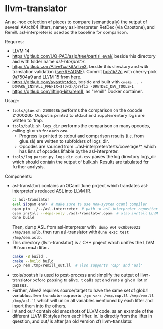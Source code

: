 # llvm-translator

An ad-hoc collection of pieces to compare (semantically) the output of several AArch64 lifters, namely asl-interpreter, RetDec (via Capstone), and Remill. 
asl-interpreter is used as the baseline for comparison. 

Requires:
- LLVM 14
- https://github.com/UQ-PAC/aslp/tree/partial_eval/, beside this directory and with folder name _asl-interpreter_.
- https://github.com/AliveToolkit/alive2, beside this directory and with translation validation ([see README](https://github.com/AliveToolkit/alive2#building-and-running-translation-validation)). Commit [bc51b72c](https://github.com/AliveToolkit/alive2/commit/bc51b72cf5773967fd29155f1ffb251df4d5e94e) with cherry-pick [9a7504a9](https://github.com/AliveToolkit/alive2/commit/9a7504a99972e2c613deacaa8a4f1798829d2ff2) and LLVM 15 from [here](https://github.com/katrinafyi/pac-environment/releases/tag/llvm).
- https://github.com/avast/retdec, beside and built with `cmake .. -DCMAKE_INSTALL_PREFIX=$(pwd)/prefix -DRETDEC_DEV_TOOLS=1`
- https://github.com/lifting-bits/remill, as "remill" Docker container.

Usage:
- `tools/glue.sh 2100028b` performs the comparison on the opcode 2100028b. Output is printed to stdout and supplementary logs are written to /tmp.
- `tools/bulk.sh logs_dir` performs the comparison on many opcodes, calling glue.sh for each one. 
  - Progress is printed to stdout and comparison results (i.e. from glue.sh) are written to subfolders of logs_dir.
  - Opcodes are sourced from ../asl-interpreter/tests/coverage/\*, which has lists of opcodes liftable by the asl-interpreter.
- `tools/log_parser.py logs_dir out.csv` parses the log directory logs_dir which should contain the output of bulk.sh. Results are tabulated for further analysis.

Components:
- asl-translator/ contains an OCaml dune project which translates asl-interpreter's reduced ASL into LLVM IR.
  ```bash
  cd asl-translator
  eval $(opam env)  # make sure to use non-system ocaml compiler
  opam pin ../../asl-interpreter  # path to asl-interpreter repository
  opam install --deps-only ./asl-translator.opam  # also install LLVM 14 through system packages
  dune build
  ```
  Then, dump ASL from asl-interpreter with `:dump A64 0x8b020021 /tmp/sem.aslb`, then run asl-translator with `dune exec test /tmp/sem.aslb`.
- This directory (llvm-translator) is a C++ project which unifies the LLVM IR from each lifter. 
  ```bash
  cmake -B build .
  cmake --build build
  ./go rem /tmp/remill_out.ll  # also supports 'cap' and 'asl'
  ```
- tools/post.sh is used to post-process and simplify the output of llvm-translator before passing to alive. It calls opt and runs a given list of passes. 
- Further, Alive2 requires source/target to have the same set of global variables. llvm-translator supports `./go vars /tmp/cap.ll /tmp/rem.ll /tmp/asl.ll` which will union all variables mentioned by each lifter and insert them into the others.
- in/ and out/ contain old snapshots of LLVM code, as an example of the different LLVM IR styles from each lifter. in/ is directly from the lifter in question, and out/ is after (an old version of) llvm-translator.
